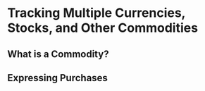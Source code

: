 # Tracking Multiple Currencies, Stocks, and Other Commodities

## What is a Commodity?

## Expressing Purchases
